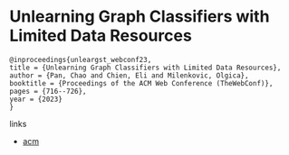 # Unlearning Graph Classifiers with Limited Data Resources

```
@inproceedings{unleargst_webconf23,
title = {Unlearning Graph Classifiers with Limited Data Resources},
author = {Pan, Chao and Chien, Eli and Milenkovic, Olgica},
booktitle = {Proceedings of the ACM Web Conference (TheWebConf)},
pages = {716--726},
year = {2023}
}
```

links
- [acm](https://dl.acm.org/doi/10.1145/3543507.3583547)
